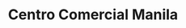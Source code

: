 ---
title: "Centro Comercial Manila"
url: /fusagauga/centro-comercial-manila/
shop: centro comercial
---